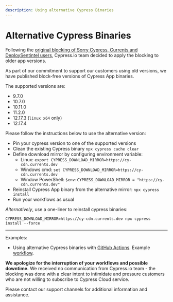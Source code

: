 ```yaml
---
description: Using alternative Cypress Binaries
---
```


# Alternative Cypress Binaries

Following the [original blocking of Sorry Cypress, Currents and DeploySentintel users](https://currents.dev/posts/v13-blocking), Cypress.io team decided to apply the blocking to older app versions.

As part of our commitment to support our customers using old versions, we have published block-free versions of Cypress App binaries.

The supported versions are:

* 9.7.0
* 10.7.0
* 10.11.0
* 11.2.0
* 12.17.3 (`linux x64` only)
* 12.17.4

Please follow the instructions below to use the alternative version:

* Pin your cypress version to one of the supported versions
* Clean the existing Cypress binary `npx cypress cache clear`
* Define download mirror by configuring environment variable:
  * Linux: `export CYPRESS_DOWNLOAD_MIRROR=https://cy-cdn.currents.dev`
  * Windows cmd:  `set CYPRESS_DOWNLOAD_MIRROR=https://cy-cdn.currents.dev`
  * Window PowerShell:  `$env:CYPRESS_DOWNLOAD_MIRROR = "https://cy-cdn.currents.dev"`
* Reinstall Cypress App binary from the alternative mirror: `npx cypress install`
* Run your workflows as usual

_Alternatively_, use a one-liner to reinstall cypress binaries:

```
CYPRESS_DOWNLOAD_MIRROR=https://cy-cdn.currents.dev npx cypress install --force
```

***

Examples:

* Using alternative Cypress binaries with [GitHub Actions](https://github.com/currents-dev/gh-actions-example/blob/main/.github/workflows/currents.yml). Example [workflow](https://github.com/currents-dev/gh-actions-example/actions/runs/6809756956/job/18516652532).

**We apologize for the interruption of your workflows and possible downtime.** We received no communication from Cypress.io team - the blocking was done with a clear intent to intimidate and pressure customers who are not willing to subscribe to Cypress Cloud service.

Please contact our support channels for additional information and assistance.
